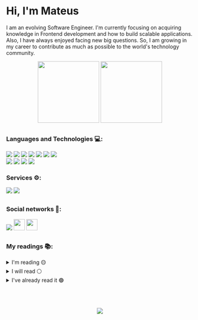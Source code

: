 
##

<div>
<h1>Hi, I'm Mateus</h1>
<p>I am an evolving Software Engineer. I'm currently focusing on acquiring knowledge in Frontend development and how to build scalable applications. Also, I have always enjoyed facing new big questions. So, I am growing in my career to contribute as much as possible to the world's technology community.</p>
</div>

<div align="center">
  <img height='165' src="https://github-readme-stats.vercel.app/api?username=mateusvrs&theme=dark&include_all_commits=true&count_private=true&show_icons=true">
  <img height='165' src="https://github-readme-stats.vercel.app/api/top-langs/?username=MateusVrs&layout=compact&theme=dark&count_private=true">
</div>

##
  
### Languages and Technologies 💻:

<div>
  <img src="https://img.shields.io/badge/react-%2320232a.svg?style=for-the-badge&logo=react&logoColor=%2361DAFB" />
  <img src="https://img.shields.io/badge/javascript-%23323330.svg?style=for-the-badge&logo=javascript&logoColor=%23F7DF1E" />
  <img src="https://img.shields.io/badge/typescript-%23007ACC.svg?style=for-the-badge&logo=typescript&logoColor=white" />
  <img src="https://img.shields.io/badge/html5-%23E34F26.svg?style=for-the-badge&logo=html5&logoColor=white">
  <img src="https://img.shields.io/badge/css3-%231572B6.svg?style=for-the-badge&logo=css3&logoColor=white">
  <img src="https://img.shields.io/badge/SASS-hotpink.svg?style=for-the-badge&logo=SASS&logoColor=white" />
  <img src="https://img.shields.io/badge/NPM-%23000000.svg?style=for-the-badge&logo=npm&logoColor=white" />
  <br/>
  <img src="https://img.shields.io/badge/python-3670A0?style=for-the-badge&logo=python&logoColor=ffdd54">
  <img src="https://img.shields.io/badge/c-%2300599C.svg?style=for-the-badge&logo=c&logoColor=white">
  <img src="https://img.shields.io/badge/django-%23092E20.svg?style=for-the-badge&logo=django&logoColor=white" />
  <img src="https://img.shields.io/badge/DJANGO-REST-ff1709?style=for-the-badge&logo=django&logoColor=white&color=ff1709&labelColor=gray" />
</div>

### Services ⚙:

<div>
  <img src="https://img.shields.io/badge/firebase-%23039BE5.svg?style=for-the-badge&logo=firebase" />
  <img src="https://img.shields.io/badge/heroku-%23430098.svg?style=for-the-badge&logo=heroku&logoColor=white" />
</div>

##
  
### Social networks 📎:
  
<div> 
  <a href="https://instagram.com/mateusvrs"> <img src="https://img.shields.io/badge/Instagram-E4405F?style=for-the-badge&logo=instagram&logoColor=white"></a> 
  <a href = "mailto:mateusvrs.dev@gmail.com"> <img height='30' src="https://img.shields.io/badge/-Gmail-%23333?style=for-the-badge&logo=gmail&logoColor=white"></a>
  <a href="https://www.linkedin.com/in/mateusvrs/"> <img height='30'src="https://img.shields.io/badge/-LinkedIn-%230077B5?style=for-the-badge&logo=linkedin&logoColor=white"></a> 
</div>
  
##
  
### My readings 📚:
  
<div>
  <details>
    <summary>I'm reading 🟡</summary>
    <ul>
      <li>Introduction to Algorithms - Cormen</li>
      <li>The Clean Coder - Uncle Bob</li>
      <li>Cracking the Coding Interview - McDowell 🟠 (Paused)</li>
    </ul>
  </details>
  
  <details>
    <summary>I will read ⚪</summary>
      <ul>
        <li>Data Structures and Algorithms in Python - Wiley</li>
        <li>Clean Code - Prentice Hall</li>
      </ul>
  </details>
  
  <details>
    <summary>I've already read it 🟢</summary>
      <ul>
        <li>Learn C Programming - Packt</li>
        <li>HTML5 e CSS3: guia prático e visual - Alta Books</li>
      </ul>
  </details>
</div>
  
##
  
<div>
<br>
<a href="https://spotify-github-profile.vercel.app/api/view?uid=usfeb7knz9sp96r7uszwgkeiw&redirect=true"><p align='center'><img src='https://spotify-github-profile.vercel.app/api/view?uid=usfeb7knz9sp96r7uszwgkeiw&cover_image=true&theme=default'><p></a>
<div>
  
##
